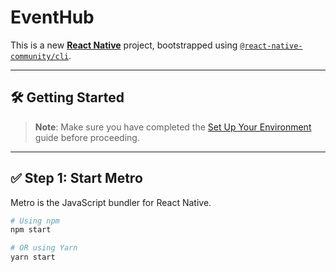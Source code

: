 # EventHub

This is a new [**React Native**](https://reactnative.dev) project, bootstrapped using [`@react-native-community/cli`](https://github.com/react-native-community/cli).

---

## 🛠 Getting Started

> **Note**: Make sure you have completed the [Set Up Your Environment](https://reactnative.dev/docs/set-up-your-environment) guide before proceeding.

---

## ✅ Step 1: Start Metro

Metro is the JavaScript bundler for React Native.

```sh
# Using npm
npm start

# OR using Yarn
yarn start
